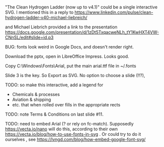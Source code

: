 "The Clean Hydrogen Ladder (now up to v4.1)" could be a single interactive SVG.
I mentioned this in a reply to https://www.linkedin.com/pulse/clean-hydrogen-ladder-v40-michael-liebreich/

and Michael Liebrich provided a link to the presentation https://docs.google.com/presentation/d/1zDt5TxqacweNLh_tY1KwHXT4VW-CNnSL/edit#slide=id.p3

BUG: fonts look weird in Google Docs, and doesn't render right.

Download the pptx, open in LibreOffice Impress. Looks good.

Copy C:\Windows\Fonts\Arial, put the main arial.ttf file in ~/.fonts

Slide 3 is the key.
So Export as SVG. No option to choose a slide (!!?),

TODO: so make this interactive, add a legend for
* Chemicals & processes
* Aviation & shipping
* etc.
that when rolled over fills in the appropriate rects

TODO: note Terms & Conditions on last slide #11.

TODO: need to embed Arial (? or rely on fc-match). Supposedly https://vecta.io/nano will do this, according to their own https://vecta.io/blog/how-to-use-fonts-in-svg . Or could try to do it ourselves , see https://lvngd.com/blog/how-embed-google-font-svg/
